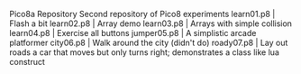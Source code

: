 Pico8a Repository
Second repository of Pico8 experiments
learn01.p8 | Flash a bit
learn02.p8 | Array demo
learn03.p8 | Arrays with simple collision
learn04.p8 | Exercise all buttons
jumper05.p8 | A simplistic arcade platformer
city06.p8 | Walk around the city (didn't do)
roady07.p8 | Lay out roads a car that moves but only turns right; demonstrates a class like lua construct

